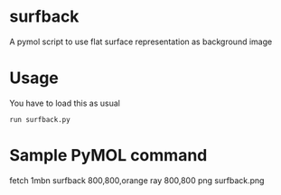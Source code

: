 # surfback
A pymol script to use flat surface representation as background image

# Usage
You have to load this  as usual 

```run surfback.py```

# Sample PyMOL command

fetch 1mbn
surfback 800,800,orange
ray 800,800
png surfback.png
